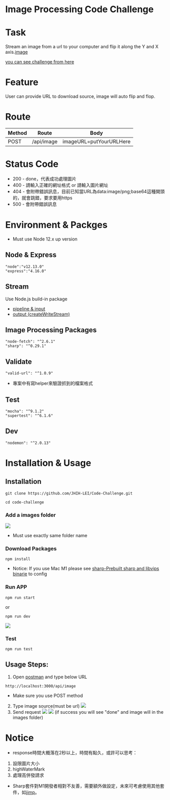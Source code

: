 # Image Processing Code Challenge

# Task
Stream an image from a url to your computer and flip it along the Y and X axis.[image](https://images.unsplash.com/photo-1631086459990-06bc4d7ad6cf)

[you can see challenge from here](https://gist.github.com/skylinezum/7e92b87c07570c26bf624c7176874480)

# Feature
User can provide URL to download source, image will auto flip and flop.


# Route


| Method | Route | Body |
| -------- | -------- | -------- |
|   POST   | /api/image    | imageURL=putYourURLHere     |

# Status Code

* 200 - done，代表成功處理圖片
* 400 - 請輸入正確的網址格式 or 請輸入圖片網址
* 404 - 會附帶錯誤訊息，目前已知當URL為data:image/png;base64這種開頭的，就會跳錯，要求要用https
* 500 - 會附帶錯誤訊息

# Environment & Packges
* Must use Node 12.x up version

## Node & Express
```
"node":"v12.13.0"
"express":"4.16.0"
```

## Stream
Use Node.js build-in package
* [pipeline & input](https://nodejs.org/docs/latest-v12.x/api/stream.html#stream_stream_pipeline_streams_callback)
* [output (createWriteStream)](https://nodejs.org/docs/latest-v12.x/api/fs.html#fs_fs_createwritestream_path_options)

## Image Processing Packages
```
"node-fetch": "^2.6.1"
"sharp": "^0.29.1"
```

## Validate
```
"valid-url": "^1.0.9"
```
* 專案中有寫helper來驗證抓到的檔案格式
## Test
```
"mocha": "^9.1.2"
"supertest": "^6.1.6"
```

## Dev
```
"nodemon": "^2.0.13"
```

# Installation & Usage

## Installation

```
git clone https://github.com/JHIH-LEI/Code-Challenge.git
```
```
cd code-challenge
```

### Add a images folder

![](https://i.imgur.com/pDUfFn8.png)

* Must use exactly same folder name

### Download Packages
```
npm install
```

* Notice: If you use Mac M1 please see [sharp-Prebuilt sharp and libvips binarie](https://sharp.pixelplumbing.com/install#apple-m1) to config

### Run APP
```
npm run start
```
or
```
npm run dev
```
![](https://i.imgur.com/na0voO6.png)
### Test
```
npm run test
```
## Usage Steps:
1. Open [postman](https://www.postman.com/downloads/) and type below URL
```
http://localhost:3000/api/image
```
* Make sure you use POST method
2. Type image source(must be url)
![](https://i.imgur.com/YKtQkY3.png)
3. Send request
![](https://i.imgur.com/G8a4IHC.png)
![](https://i.imgur.com/EHsujha.png)
(if success you will see "done" and image will in the images folder)

# Notice
* response時間大概落在2秒以上，時間有點久，或許可以思考：
1. 設限圖片大小
2. highWaterMark
3. 處理高併發請求

* Sharp套件對M1開發者相對不友善，需要額外做設定，未來可考慮使用其他套件，如[jimp](https://www.npmjs.com/package/jimp)。
